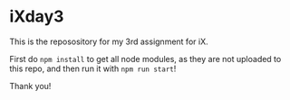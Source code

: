 # iXday3
This is the reposository for my 3rd assignment for iX. 

First do ```npm install```  to get all node modules, as they are not uploaded to this repo, and then run it with ```npm run start```! 

Thank you! 

